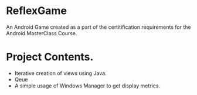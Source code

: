 # ReflexGame
An Android Game created as a part of the certitification requirements for the Android MasterClass Course.

# Project Contents. 

* Iterative creation of views using Java. 
* Qeue
* A simple usage of Windows Manager to get display metrics. 
